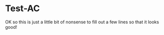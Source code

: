 # Test-AC

OK so this is just a little bit of nonsense to
fill out a few lines so that it looks good!
